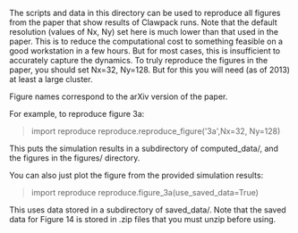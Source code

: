 The scripts and data in this directory can be used to reproduce all figures
from the paper that show results of Clawpack runs.
Note that the default resolution (values of Nx, Ny) set here is much lower
than that used in the paper.  This is to reduce the computational cost
to something feasible on a good workstation in a few hours.  But for most
cases, this is insufficient to accurately capture the dynamics.  To
truly reproduce the figures in the paper, you should set Nx=32, Ny=128.
But for this you will need (as of 2013) at least a large cluster.

Figure names correspond to the arXiv version of the paper.

For example, to reproduce figure 3a:

   > import reproduce
   > reproduce.reproduce_figure('3a',Nx=32, Ny=128)

This puts the simulation results in a subdirectory of computed_data/,
and the figures in the figures/ directory.

You can also just plot the figure from the provided simulation results:

   > import reproduce
   > reproduce.figure_3a(use_saved_data=True)

This uses data stored in a subdirectory of saved_data/.  Note that the saved data
for Figure 14 is stored in .zip files that you must unzip before using.
